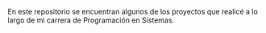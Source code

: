 En este repositorio se encuentran algunos de los proyectos que realicé a lo largo de mi carrera de Programación en Sistemas.
